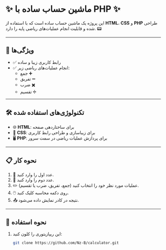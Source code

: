 # ✨ ماشین حساب ساده با PHP ✨

این پروژه یک ماشین حساب ساده است که با استفاده از **HTML**، **CSS** و **PHP** طراحی شده و قابلیت انجام عملیات‌های ریاضی پایه را دارد. 📟

---

## 🎯 ویژگی‌ها
- ✅ رابط کاربری زیبا و ساده  
- ✅ انجام عملیات‌های ریاضی زیر:  
  -  جمع ➕  
  -  تفریق ➖
  -  ضرب ✖️
  -  تقسیم ➗

---

## 🛠️ تکنولوژی‌های استفاده شده
- 🌐 **HTML**: برای ساختاردهی صفحه  
- 🎨 **CSS**: برای زیباسازی و طراحی رابط کاربری  
- 🖥️ **PHP**: برای پردازش عملیات ریاضی در سمت سرور  

---
## 📋 نحوه کار
1. 🔢 عدد اول را وارد کنید.
2. 🔢 عدد دوم را وارد کنید.
3. ✏️ عملیات مورد نظر خود را انتخاب کنید (جمع، تفریق، ضرب یا تقسیم).
4. 🖱️ روی دکمه محاسبه کلیک کنید.
5. 📤 نتیجه در کادر نمایش داده می‌شود.
---
## 🚀 نحوه استفاده
1. این ریپازیتوری را کلون کنید:  
   ```bash
   git clone https://github.com/Nz-B/calculator.git
